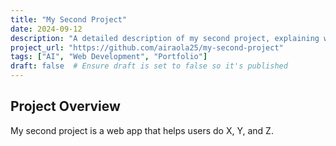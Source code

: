 ```yaml
---
title: "My Second Project"
date: 2024-09-12
description: "A detailed description of my second project, explaining what it does and how I built it."
project_url: "https://github.com/airaola25/my-second-project"
tags: ["AI", "Web Development", "Portfolio"]
draft: false  # Ensure draft is set to false so it's published
---
```


## Project Overview

My second project is a web app that helps users do X, Y, and Z.